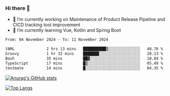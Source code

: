 ### Hi there 👋

- 🔭 I’m currently working on Maintenance of Product Release Pipeline and CICD tracking tool improvement
- 🌱 I’m currently learning Vue, Kotlin and Spring Boot

<!--START_SECTION:waka-->

```txt
From: 04 November 2024 - To: 11 November 2024

YAML              2 hrs 13 mins   ██████████▒░░░░░░░░░░░░░░   40.76 %
Groovy            1 hr 32 mins    ███████░░░░░░░░░░░░░░░░░░   28.13 %
Bash              35 mins         ██▓░░░░░░░░░░░░░░░░░░░░░░   10.84 %
TypeScript        17 mins         █▒░░░░░░░░░░░░░░░░░░░░░░░   05.49 %
textmate          14 mins         █░░░░░░░░░░░░░░░░░░░░░░░░   04.35 %
```

<!--END_SECTION:waka-->

[![Anurag's GitHub stats](https://github-readme-stats.vercel.app/api?username=yunhao981&show_icons=true&theme=solarized-dark)](https://github.com/anuraghazra/github-readme-stats)

[![Top Langs](https://github-readme-stats.vercel.app/api/top-langs/?username=yunhao981&theme=solarized-dark&layout=compact)](https://github.com/anuraghazra/github-readme-stats)

<!--
**yunhao981/yunhao981** is a ✨ _special_ ✨ repository because its `README.md` (this file) appears on your GitHub profile.

Here are some ideas to get you started:

- 🔭 I’m currently working on Maintenance of Release Pipeline and CICD tracking tool improvement
- 🌱 I’m currently learning Vue, Kotlin and Spring Boot
- 👯 I’m looking to collaborate on ...
- 🤔 I’m looking for help with ...
- 💬 Ask me about ...
- 📫 How to reach me: ...
- 😄 Pronouns: ...
- ⚡ Fun fact: ...
-->


